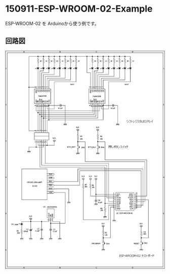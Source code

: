 # 150911-ESP-WROOM-02-Example

ESP-WROOM-02 を Arduinoから使う例です。

## 回路図
![schematic.png](schematic.png)
